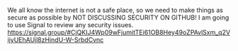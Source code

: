 We all know the internet is not a safe place, so we need to make things as secure as possible by NOT DISCUSSING SECURITY ON GITHUB!
I am going to use Signal to review any security issues.
https://signal.group/#CjQKIJ4Wp09wFjumitTEi61OB8Hey49oZPAvlSxm_q2VijyUEhAUjl8zHindU-W-SrbdCvnc
